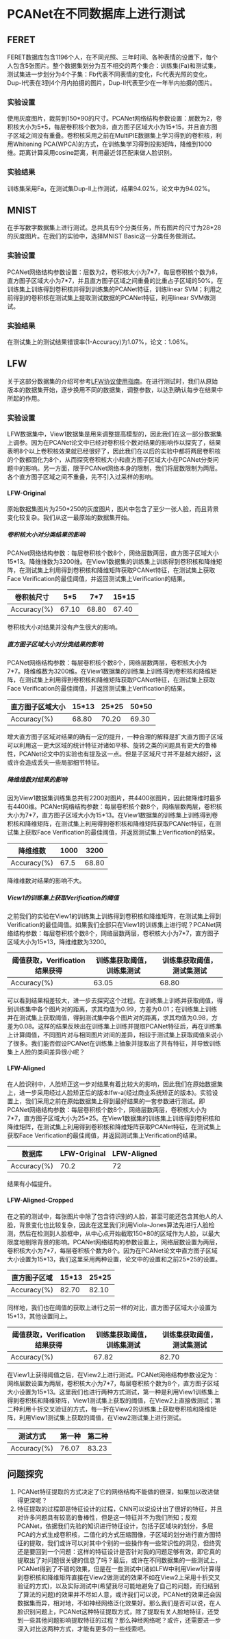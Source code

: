# PCANet在不同数据库上进行测试

## FERET 

FERET数据库包含1196个人，在不同光照、三年时间、各种表情的设置下，每个人包含5张图片。整个数据集划分为互不相交的两个集合：训练集(Fa)和测试集，测试集进一步划分为4个子集：Fb代表不同表情的变化，Fc代表光照的变化，Dup-I代表在3到4个月内拍摄的图片，Dup-II代表至少在一年半内拍摄的图片。

### 实验设置

使用灰度图片，裁剪到150*90的尺寸。PCANet网络结构参数设置：层数为2，卷积核大小为5\*5，每层卷积核个数为8，直方图子区域大小为15\*15，并且直方图子区域之间没有重叠。卷积核采用之前在MultiPIE数据集上学习得到的卷积核，利用Whitening PCA(WPCA)的方式，在训练集学习得到投影矩阵，降维到1000维。距离计算采用cosine距离，利用最近邻匹配来做人脸识别。

### 实验结果

训练集采用Fa，在测试集Dup-II上作测试，结果94.02%，论文中为94.02%。

## MNIST

在手写数字数据集上进行测试。总共具有9个分类任务，所有图片的尺寸为28*28的灰度图片。在我们的实验中，选择MNIST Basic这一分类任务做测试。

### 实验设置

PCANet网络结构参数设置：层数为2，卷积核大小为7\*7，每层卷积核个数为8，直方图子区域大小为7\*7，并且直方图子区域之间重叠的比重占子区域的50%。在训练集上训练得到卷积核并得到训练集的PCANet特征，训练linear SVM；利用之前得到的卷积核在测试集上提取测试数据的PCANet特征，利用linear SVM做测试。

### 实验结果

在测试集上的测试结果错误率(1-Accuracy)为1.07%，论文：1.06%。

## LFW

关于这部分数据集的介绍可参考[LFW协议使用指南](http://10.214.164.248/summary/chenjingzhou/blob/master/总结-10-30-11-3.md)。在进行测试时，我们从原始版本的数据集开始，逐步换用不同的数据集，调整参数，以达到确认每步在结果中所起的作用。

### 实验设置

LFW数据集中，View1数据集是用来调整提高模型的，因此我们在这一部分数据集上调参。因为在PCANet论文中已经对卷积核个数对结果的影响作以探究了，结果表明8个以上卷积核效果就已经很好了，因此我们在以后的实验中都将两层卷积核的个数都固化为8个，从而探究卷积核大小和直方图子区域大小在PCANet分类问题中的影响。另一方面，限于PCANet网络本身的限制，我们将层数限制为两层。各个直方图子区域之间不重叠，先不引入过采样的影响。

#### LFW-Original

原始数据集图片为250*250的灰度图片，图片中包含了至少一张人脸，而且背景变化较复杂。我们从这一最原始的数据集开始。

##### 卷积核大小对分类结果的影响

PCANet网络结构参数：每层卷积核个数8个，网络层数两层，直方图子区域大小15*13。降维维数为3200维。在View1数据集的训练集上训练得到卷积核和降维矩阵，在测试集上利用得到卷积核和降维矩阵获取PCANet特征，在测试集上获取Face Verification的最佳阈值，并返回测试集上Verification的结果。

| 卷积核尺寸       | 5*5   | 7\*7  | 15\*15 |
| ----------- | ----- | ----- | ------ |
| Accuracy(%) | 67.10 | 68.80 | 67.40  |

卷积核大小对结果并没有产生很大的影响。

##### 直方图子区域大小对分类结果的影响

PCANet网络结构参数：每层卷积核个数8个，网络层数两层，卷积核大小为7*7。降维维数为3200维。在View1数据集的训练集上训练得到卷积核和降维矩阵，在测试集上利用得到卷积核和降维矩阵获取PCANet特征，在测试集上获取Face Verification的最佳阈值，并返回测试集上Verification的结果。

| 直方图子区域大小    | 15*13 | 25\*25 | 50\*50 |
| ----------- | ----- | ------ | ------ |
| Accuracy(%) | 68.80 | 70.20  | 69.30  |

增大直方图子区域对结果的确有一定的提升，一种合理的解释是扩大直方图子区域可以利用这一更大区域的统计特征对诸如平移、旋转之类的问题具有更大的鲁棒性，PCANet论文中的实验也有提及这一点。但是子区域尺寸并不是越大越好，这或许会造成丢失一些局部细节特征。

##### 降维维数对结果的影响

因为View1数据集训练集总共有2200对图片，共4400张图片，因此做降维时最多有4400维。PCANet网络结构参数：每层卷积核个数8个，网络层数两层，卷积核大小为7*7，直方图子区域大小为15\*13。在View1数据集的训练集上训练得到卷积核和降维矩阵，在测试集上利用得到卷积核和降维矩阵获取PCANet特征，在测试集上获取Face Verification的最佳阈值，并返回测试集上Verification的结果。

| 降维维数        | 1000 | 3200  |
| ----------- | ---- | ----- |
| Accuracy(%) | 67.5 | 68.80 |

降维维数对结果的影响不大。

##### View1的训练集上获取Verification的阈值

之前我们的实验在View1的训练集上训练得到卷积核和降维矩阵，在测试集上得到Verification的最佳阈值。如果我们全部只在View1的训练集上进行呢？PCANet网络结构参数：每层卷积核个数8个，网络层数两层，卷积核大小为7*7，直方图子区域大小为15\*13，降维维数为3200。

| 阈值获取，Verification结果获得 | 训练集获取阈值，训练集测试 | 训练集获取阈值，测试集测试 |
| --------------------- | ------------- | ------------- |
| Accuracy(%)           | 63.05         | 68.80         |

可以看到结果相差较大，进一步去探究这个过程。在训练集上训练并获取阈值，得到训练集中各个图片对的距离，求其均值为0.99，方差为0.01；在训练集上训练并在测试集上获取阈值，得到测试集中各个图片对的距离，求其均值为0.98，方差为0.08。这样的结果反映出在训练集上训练并提取PCANet特征后，再在训练集上计算阈值，不同图片对与相同图片对间的差异，相较于测试集上获取阈值来说小了很多。我们能否假设PCANet在训练集上抽象并提取出了共有特征，并导致训练集上人脸的类间差异很小呢？

#### LFW-Aligned

在人脸识别中，人脸矫正这一步对结果有着比较大的影响，因此我们在原始数据集上，进一步采用经过人脸矫正后的版本lfw-a(经过商业系统矫正的版本)。实验设置上，我们采用之前在原始数据集上得到最好结果的一套参数进行测试。即PCANet网络结构参数：每层卷积核个数8个，网络层数两层，卷积核大小为7*7，直方图子区域大小为25\*25。在View1数据集的训练集上训练得到卷积核和降维矩阵，在测试集上利用得到卷积核和降维矩阵获取PCANet特征，在测试集上获取Face Verification的最佳阈值，并返回测试集上Verification的结果。

| 数据库         | LFW-Original | LFW-Aligned |
| ----------- | ------------ | ----------- |
| Accuracy(%) | 70.2         | 72          |

结果有小幅提升。

#### LFW-Aligned-Cropped

在之前的测试中，每张图片中除了包含待识别的人脸，甚至可能还包含其他人的人脸，背景变化也比较复杂，因此在这里我们利用Viola-Jones算法先进行人脸检测，然后在检测到人脸框中，从中心点开始截取150*80的区域作为人脸，以最大限度地剔除背景的影响。PCANet网络结构的参数设置上，网络层数设置为两层，卷积核大小为7\*7，每层卷积核个数为8个。因为在PCANet论文中直方图子区域大小设置为15\*13，我们这里采用两种设置，论文中的设置和之前25\*25的设置。

| 直方图子区域      | 15*13 | 25\*25 |
| ----------- | ----- | ------ |
| Accuracy(%) | 82.70 | 82.10  |

同样地，我们也在阈值的获取上进行之前一样的对比，直方图子区域大小设置为15*13，其他设置同上。

| 阈值获取，Verification结果获得 | 训练集获取阈值，训练集测试 | 训练集获取阈值，测试集测试 |
| --------------------- | ------------- | ------------- |
| Accuracy(%)           | 67.82         | 82.70         |

在View1上获得阈值之后，在View2上进行测试。PCANet网络结构参数设定为：网络层数设置为两层，卷积核大小为7\*7，每层卷积核个数为8个，直方图子区域大小设置为15\*13。这里我们也进行两种方式测试，第一种是利用View1训练集上得到卷积核和降维矩阵，View1测试集上获取的阈值，在View2上直接做测试；第二种利用十折交叉验证的方式，每一折在View2的训练集上获取卷积核和降维矩阵，利用View1测试集上获取的阈值，在View2测试集上进行测试。

| 测试方式        | 第一种   | 第二种   |
| ----------- | ----- | ----- |
| Accuracy(%) | 76.07 | 83.23 |

## 问题探究

1. PCANet特征提取的方式决定了它的网络结构不能做的很深，如果加以改进做得更深呢？
2. 特征提取的过程即是特征设计的过程，CNN可以说设计出了很好的特征，并且对许多问题具有较高的鲁棒性，但是这一特征并不为我们所知；反观PCANet，依据我们先验的知识进行特征设计，包括子区域块的划分，多层PCA的方式生成卷积核，二值化的方式压缩图像，子区域的划分进行直方图特征的提取，我们或许可以对其中个别的一些操作有一些常识性的洞见，但终究还是要回到一个问题：这样的特征设计是否针对我的问题足够有效，即它真的提取出了对问题很关键的信息了吗？最后，或许在不同数据集的一些测试上，PCANet得到了不错的效果，但是在一些测试中(诸如LFW中利用View1计算得到卷积核和降维矩阵直接在View2做测试的效果不如在View2上采用十折交叉验证的方式)，以及实际测试中(希望我尽可能地避免了自己的问题，而归结到了算法的问题)的效果并不尽如人意，或许我们可以说，PCANet的效果还会因数据集而异，相对地，不如神经网络泛化效果好。那么我们是否可以说，在人脸识别问题上，PCANet这种特征提取方式，除了提取有关人脸地特征，还受到一些其他问题影响提取特征的过程？那么神经网络呢？或许，还需要进一步深入对比这两种方式，才能有更多的一些线索吧。